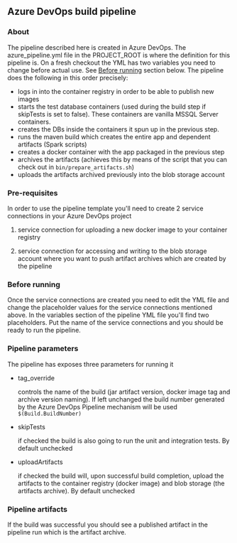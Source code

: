 ## Azure DevOps build pipeline

### About

The pipeline described here is created in Azure DevOps. The azure_pipeline.yml file in the PROJECT_ROOT is where the definition for this pipeline is. On a fresh checkout the YML has two variables you need to change before actual use. See [Before running](#before-running) section below.
The pipeline does the following in this order precisely:
- logs in into the container registry in order to be able to publish new images
- starts the test database containers (used during the build step if skipTests is set to false). These containers are vanilla MSSQL Server containers.
- creates the DBs inside the containers it spun up in the previous step.
- runs the maven build which creates the entire app and dependent artifacts (Spark scripts)
- creates a docker container with the app packaged in the previous step
- archives the artifacts (achieves this by means of the script that you can check out in `bin/prepare_artifacts.sh`)
- uploads the artifacts archived previously into the blob storage account

### Pre-requisites

In order to use the pipeline template you'll need to create 2 service connections in your Azure DevOps project

1. service connection for uploading a new docker image to your container registry

2. service connection for accessing and writing to the blob storage account where you want to push artifact archives which are created by the pipeline

### Before running

Once the service connections are created you need to edit the YML file and change the placeholder values for the service connections mentioned above. In the variables section of the pipeline YML file you'll find two placeholders. Put the name of the service connections and you should be ready to run the pipeline.

### Pipeline parameters

The pipeline has exposes three parameters for running it
- tag_override

    controls the name of the build (jar artifact version, docker image tag and archive version naming). If left unchanged the build number generated by the Azure DevOps Pipeline mechanism will be used `$(Build.BuildNumber)`

- skipTests

    if checked the build is also going to run the unit and integration tests. By default unchecked

- uploadArtifacts

    if checked the build will, upon successful build completion, upload the artifacts to the container registry (docker image) and blob storage (the artifacts archive). By default unchecked

### Pipeline artifacts

If the build was successful you should see a published artifact in the pipeline run which is the artifact archive.
